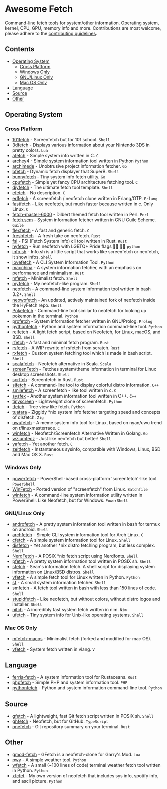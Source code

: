 # Awesome Fetch

Command-line fetch tools for system/other information. Operating system, kernel, CPU, GPU, memory info and more. Contributions are most welcome, please adhere to the [contributing guidelines](CONTRIBUTING.md).

## Contents

- [Operating System](#operating-system)
  - [Cross Platform](#cross-platform)
  - [Windows Only](#windows-only)
  - [GNU/Linux Only](#gnulinux-only)
  - [Mac OS Only](#mac-os-only)
- [Language](#language)
- [Source](#source)
- [Other](#other)

## Operating System

### Cross Platform

- [101fetch](https://github.com/salaaad2/101fetch) - Screenfetch but for 101 school. `Shell`
- [3dfetch](https://github.com/aliceinpalth/3dfetch) - Displays various information about your Nintendo 3DS in pretty colors. `Lua`
- [afetch](https://github.com/13-CF/afetch) - Simple system info written in C. `C`
- [archey4](https://github.com/HorlogeSkynet/archey4) - Simple system information tool written in Python `Python`
- [archimede](https://github.com/gennaro-tedesco/archimede) - Unobtrusive project information fetcher. `Go`
- [bfetch](https://github.com/NNBnh/bfetch) - Dynamic fetch displayer that SuperB. `Shell`
- [bunnyfetch](https://github.com/Rosettea/bunnyfetch) - Tiny system info fetch utility. `Go`
- [cpufetch](https://github.com/Dr-Noob/cpufetch) - Simple yet fancy CPU architecture fetching tool. `C`
- [diyfetch](https://github.com/info-mono/diyfetch) - The ultimate fetch tool template. `Shell`
- [efetch](https://github.com/NoSequel/efetch) - No description. `C`
- [erlfetch](https://github.com/vereis/erlfetch) - A screenfetch / neofetch clone written in Erlang/OTP. `Erlang`
- [fastfetch](https://github.com/LinusDierheimer/fastfetch) - Like neofetch, but much faster because written in c. Only Linux. `C`
- [fetch-master-6000](https://github.com/anhsirk0/fetch-master-6000) - Dilbert themed fetch tool written in Perl. `Perl`
- [fetch.scm](https://github.com/KikyTokamuro/fetch.scm) - System information fetcher written in GNU Guile Scheme. `Guile`
- [flexfetch](https://github.com/matyklug18/Flexfetch) - A fast and generic fetch. `C`
- [freshfetch](https://github.com/K4rakara/freshfetch) - A fresh take on neofetch. `Rust`
- [fsi](https://github.com/MustafaSalih1993/fsi) - FSI (Fetch System Info) cli tool written in Rust. `Rust`
- [hyfetch](https://github.com/hykilpikonna/hyfetch) - Run neofetch with LGBTQ+ Pride flags 🏳️‍🌈 🏳️‍⚧️ `python`
- [info.sh](https://github.com/jusdepatate/info.sh) - Info.sh is a little script that works like screenfetch or neofetch, it show infos. `Shell`
- [lovefetch](https://github.com/oppsec/lovefetch) - A CLI System Information Tool. `Python`
- [macchina](https://github.com/Macchina-CLI/macchina) - A system information fetcher, with an emphasis on performance and minimalism. `Rust`
- [mfetch](https://github.com/depsterr/mfetch) - Minimalist fetch. `Shell`
- [myfetch](https://github.com/Pippadi/myfetch) - My neofetch-like program. `Shell`
- [neofetch](https://github.com/dylanaraps/neofetch) - A command-line system information tool written in bash 3.2+. `Shell`
- [neowofetch](https://github.com/hykilpikonna/hyfetch#running-updated-original-neofetch) - An updated, actively maintained fork of neofetch inside the HyFetch repo. `Shell`
- [Pokefetch](https://github.com/rmccorm4/Pokefetch) - Command-line tool similar to neofetch for looking up pokemon in the terminal. `Python`
- [profetch](https://github.com/RustemB/profetch) - System information fetcher written in GNU/Prolog. `Prolog`
- [pythonfetch](https://github.com/beucismis/pythonfetch) - Python and system information command-line tool. `Python`
- [reifetch](https://github.com/OkaVatti/reifetch) - A light fetch script, based on Neofetch, for Linux, macOS, and BSD. `Shell`
- [rfetch](https://github.com/kamui-7/rfetch) - A fast and minimal fetch program. `Rust`
- [rsfetch](https://github.com/Phate6660/rsfetch) - A WIP rewrite of rsfetch from scratch. `Rust`
- [rxfetch](https://github.com/Mangeshrex/rxfetch) - Custom system fetching tool which is made in bash script. `Shell`
- [scalafetch](https://github.com/Phate6660/scalafetch) - Neofetch alternative in Scala. `Scala`
- [screenFetch](https://github.com/KittyKatt/screenFetch) - Fetches system/theme information in terminal for Linux desktop screenshots. `Shell`
- [scrftch](https://github.com/wezm/scrftch) - Screenfetch in Rust. `Rust`
- [sjfetch](https://github.com/fikret0/sjfetch) - A command-line tool to display colorful distro information. `C++`
- [smilefetch](https://github.com/sudosmile/smilefetch) -  A screenfetch - like tool written in c. `C`
- [sysfex](https://github.com/mebesus/sysfex) - Another system information tool written in C++. `C++`
- [tinyscreen](https://github.com/pbkangafoo/tinyscreen) - Lightweight clone of screenfetch. `Python`
- [tfetch](https://github.com/Endlassy/tfetch) - Tree view like fetch. `Python`
- [tuatara](https://github.com/q60/tuatara) - Ziggidy \*nix system info fetcher targeting speed and concepts of disfetch. `Zig`
- [uwufetch](https://github.com/TheDarkBug/uwufetch) - A meme system info tool for Linux, based on nyan/uwu trend on r/linuxmasterrace. `C`
- [winfetch](https://github.com/M4cs/winfetch) - Neofetch/Screenfetch Alternative Written in Golang. `Go`
- [wziumfecz](https://github.com/workonfire/wziumfecz) -  Just like neofetch but better! `Shell`
- [yafetch](https://github.com/yrwq/yafetch) - Yet another fetch. `C`
- [zeitfetch](https://github.com/nidnogg/zeitfetch) - Instantaneous sysinfo, compatible with Windows, Linux, BSD and Mac OS X. `Rust`

### Windows Only

- [powerfetch](https://github.com/jantari/powerfetch) - PowerShell-based cross-platform 'screenfetch'-like tool. `PowerShell`
- [WinFetch](https://github.com/hXR16F/WinFetch) - Ported version of "screenfetch" from Linux. `Batchfile`
- [winfetch](https://github.com/lptstr/winfetch) - A command-line system information utility written in PowerShell. Like Neofetch, but for Windows. `PowerShell`

### GNU/Linux Only

- [androfetch](https://github.com/laraib07/androfetch) - A pretty system information tool written in bash for termux on android. `Shell`
- [archfetch](https://github.com/xxczaki/archfetch) - Simple CLI system information tool for Arch Linux. `C`
- [cfetch](https://github.com/clieg/cfetch) - A simple system information tool for Linux. `Shell`
- [disfetch](https://github.com/llathasa-veleth/disfetch) - Yet another \*nix distro fetching program, but less complex. `Shell`
- [NerdFetch](https://github.com/ThatOneCalculator/NerdFetch) - A POSIX *nix fetch script using Nerdfonts. `Shell`
- [pfetch](https://github.com/dylanaraps/pfetch) - A pretty system information tool written in POSIX sh. `Shell`
- [sfetch](https://github.com/sean0262/sfetch) - Sean's information fetch. A shell script for displaying system information on Linux/BSD distros. `Shell`
- [vfetch](https://github.com/Lorago/vfetch) - A simple fetch tool for Linux written in Python. `Python`
- [sf](https://github.com/mauro-balades/sf) - A small system information fetcher. `Shell`
- [smfetch](https://github.com/agahemir/smfetch) - A fetch tool written in bash with less than 150 lines of code. `Shell`
- [stupidfetch](https://github.com/000rosiu/stupidfetch) - Like neofetch, but without colors, without distro logos and installer. `Shell`
- [nitch](https://github.com/unxsh/nitch) - A incredibly fast system fetch written in nim. `Nim`
- [ufetch](https://gitlab.com/jschx/ufetch) - Tiny system info for Unix-like operating systems. `Shell`

### Mac OS Only
- [mfetch-macos](https://github.com/TechWiz-3/mfetch-macos) - Minimalist fetch (forked and modified for mac OS). `Shell`
- [vfetch](https://github.com/carlosqsilva/vfetch) - System fetch written in vlang. `V`

## Language

- [ferris-fetch](https://github.com/irevenko/ferris-fetch) - A system information tool for Rustaceans. `Rust`
- [phpfetch](https://github.com/efectn/phpfetch) - Simple PHP and system information tool. `PHP`
- [pythonfetch](https://github.com/beucismis/pythonfetch) - Python and system information command-line tool. `Python`

## Source

- [gfetch](https://github.com/lptstr/gfetch) - A lightweight, fast Git fetch script written in POSIX sh. `Shell`
- [ghfetch](https://github.com/bwac2517/ghfetch) - Neofetch, but for GitHub. `TypeScript`
- [onefetch](https://github.com/o2sh/onefetch) - Git repository summary on your terminal. `Rust`

## Other

- [gmod-fetch](https://github.com/garryspins/gmod-fetch) - GFetch is a neofetch-clone for Garry's Mod. `Lua`
- [pwy](https://github.com/clieg/pwy) - A simple weather tool. `Python`
- [wfetch](https://github.com/igormako/wfetch) - A small (~100 lines of code) terminal weather fetch tool written in Python. `Python`
- [xfcfet](https://github.com/xfcisco/xfcfet) - My own version of neofetch that includes sys info, spotify info, and ascii picture. `Python`
